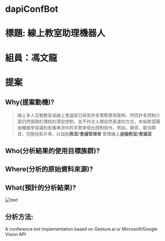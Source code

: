# dapiConfBot
# 標題: 線上教室助理機器人
# 組員：馮文龍
# 提案
## Why(提案動機)?
> 線上多人互動教室或線上會議室已經有許多實際應用案例，然而許多控制介面仍然侷限於傳統的滑鼠控制，並不符合人類自然表達的方式，本組希望藉由機器學習識別影像串流中的手勢來發出控制指令，例如，靜音，取消靜音，切換投影片等，以協助**教室/會議管理者** 管理線上**虛擬教室/會議室**
## Who(分析結果的使用目標族群)?
## Where(分析的原始資料來源)?
## What(預計的分析結果)?
![text](https://www.google.com.tw/search?newwindow=1&q=hand+gestures&tbm=isch&tbs=simg:CAQSlQEJ9AMKT-ECDhAaiQELEKjU2AQaAggVDAsQsIynCBpiCmAIAxIojwfiEtUG8wX1BfQF-AXnEvYFpQHfLIInjySlNN4slCemNNc0pzTgMxowYqmg9fJaKdPaCBmTn4VgMGgcWpXB4j8c_11nZrF_1hW64h4EHRuVgtIGg2NLnKHmejIAQMCxCOrv4IGgoKCAgBEgQVnAAdDA&sa=X&ved=0ahUKEwifmvLl1PveAhXHybwKHexaBuQQwg4IKCgA&biw=1229&bih=539 "001")


## 分析方法:

A conference bot implementation based on Gesture.ai or Microsoft/Google Vision API
